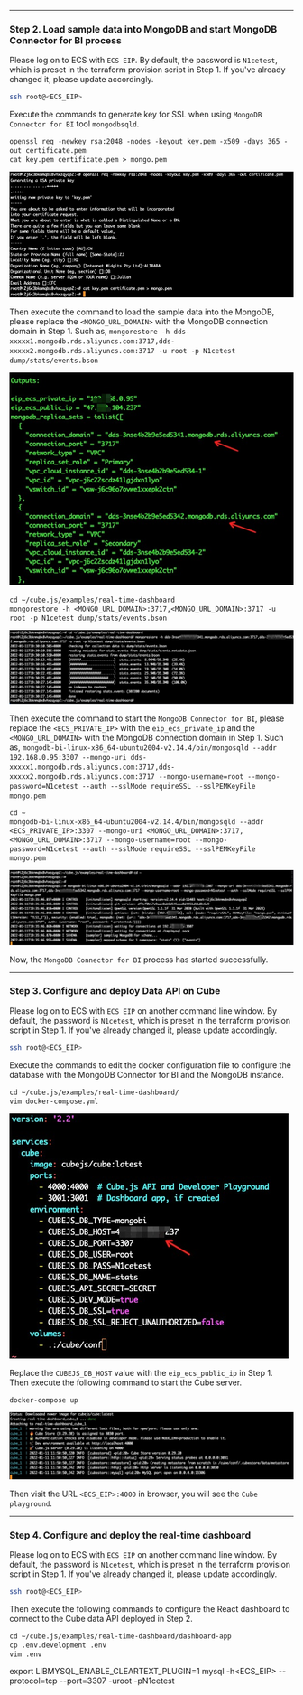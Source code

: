 
---
### Step 2. Load sample data into MongoDB and start MongoDB Connector for BI process

Please log on to ECS with ``ECS EIP``. By default, the password is ``N1cetest``, which is preset in the terraform provision script in Step 1. If you've already changed it, please update accordingly.

```bash
ssh root@<ECS_EIP>
```

Execute the commands to generate key for SSL when using ``MongoDB Connector for BI`` tool ``mongodbsqld``.

```
openssl req -newkey rsa:2048 -nodes -keyout key.pem -x509 -days 365 -out certificate.pem
cat key.pem certificate.pem > mongo.pem
```

![image.png](https://github.com/alibabacloud-howto/opensource_with_apsaradb/raw/main/cubejs/mongodb/images/ssl-key.png)

Then execute the command to load the sample data into the MongoDB, please replace the ``<MONGO_URL_DOMAIN>`` with the MongoDB connection domain in Step 1. Such as, 
``mongorestore -h dds-xxxxx1.mongodb.rds.aliyuncs.com:3717,dds-xxxxx2.mongodb.rds.aliyuncs.com:3717 -u root -p N1cetest dump/stats/events.bson``

![image.png](https://github.com/alibabacloud-howto/opensource_with_apsaradb/raw/main/cubejs/mongodb/images/mongo_connect_domain.png)

```
cd ~/cube.js/examples/real-time-dashboard
mongorestore -h <MONGO_URL_DOMAIN>:3717,<MONGO_URL_DOMAIN>:3717 -u root -p N1cetest dump/stats/events.bson
```

![image.png](https://github.com/alibabacloud-howto/opensource_with_apsaradb/raw/main/cubejs/mongodb/images/mongo_sample_data.png)

Then execute the command to start the ``MongoDB Connector for BI``, please replace the ``<ECS_PRIVATE_IP>`` with the ``eip_ecs_private_ip`` and the ``<MONGO_URL_DOMAIN>`` with the MongoDB connection domain in Step 1. Such as,
``mongodb-bi-linux-x86_64-ubuntu2004-v2.14.4/bin/mongosqld --addr 192.168.0.95:3307 --mongo-uri dds-xxxxx1.mongodb.rds.aliyuncs.com:3717,dds-xxxxx2.mongodb.rds.aliyuncs.com:3717 --mongo-username=root --mongo-password=N1cetest --auth --sslMode requireSSL --sslPEMKeyFile mongo.pem``

```
cd ~
mongodb-bi-linux-x86_64-ubuntu2004-v2.14.4/bin/mongosqld --addr <ECS_PRIVATE_IP>:3307 --mongo-uri <MONGO_URL_DOMAIN>:3717,<MONGO_URL_DOMAIN>:3717 --mongo-username=root --mongo-password=N1cetest --auth --sslMode requireSSL --sslPEMKeyFile mongo.pem
```

![image.png](https://github.com/alibabacloud-howto/opensource_with_apsaradb/raw/main/cubejs/mongodb/images/mongobi_start.png)

Now, the ``MongoDB Connector for BI`` process has started successfully.

---
### Step 3. Configure and deploy Data API on Cube

Please log on to ECS with ``ECS EIP`` on another command line window. By default, the password is ``N1cetest``, which is preset in the terraform provision script in Step 1. If you've already changed it, please update accordingly.

```bash
ssh root@<ECS_EIP>
```

Execute the commands to edit the docker configuration file to configure the database with the MongoDB Connector for BI and the MongoDB instance.

```
cd ~/cube.js/examples/real-time-dashboard/
vim docker-compose.yml
```

![image.png](https://github.com/alibabacloud-howto/opensource_with_apsaradb/raw/main/cubejs/mongodb/images/docker_config.png)

Replace the ``CUBEJS_DB_HOST`` value with the ``eip_ecs_public_ip`` in Step 1. Then execute the following command to start the Cube server.

```
docker-compose up
```

![image.png](https://github.com/alibabacloud-howto/opensource_with_apsaradb/raw/main/cubejs/mongodb/images/cube-start.png)

Then visit the URL ``<ECS_EIP>:4000`` in browser, you will see the ``Cube playground``.

---
### Step 4. Configure and deploy the real-time dashboard

Please log on to ECS with ``ECS EIP`` on another command line window. By default, the password is ``N1cetest``, which is preset in the terraform provision script in Step 1. If you've already changed it, please update accordingly.

```bash
ssh root@<ECS_EIP>
```

Then execute the following commands to configure the React dashboard to connect to the Cube data API deployed in Step 2.

```
cd ~/cube.js/examples/real-time-dashboard/dashboard-app
cp .env.development .env
vim .env
```





export LIBMYSQL_ENABLE_CLEARTEXT_PLUGIN=1
mysql -h<ECS_EIP> --protocol=tcp --port=3307 -uroot -pN1cetest




